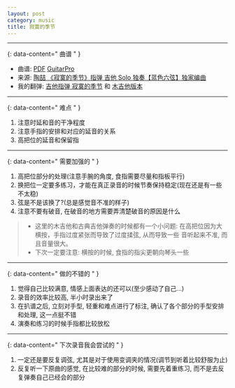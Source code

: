 ```yaml
---
layout: post
category: music
title: 寂寞的季节
---
```


--------
{: data-content=" 曲谱 " }

- 曲谱: [PDF](assets/js/pdf.js/web/viewer.html?file=/assets/doc/寂寞的季节.pdf) [GuitarPro](assets/doc/寂寞的季节.gp)
- 来源: [陶喆 《寂寞的季节》指弹 吉他 Solo 独奏【蓝色六弦】独家编曲](https://www.bilibili.com/video/BV1Mx411m74N)
- 我的翻弹: [吉他指弹 寂寞的季节](https://www.bilibili.com/video/BV1TN411o7Qu) 和 [木吉他版本](https://www.bilibili.com/video/BV1m541177gP)

--------
{: data-content=" 难点 " }

1. 注意时延和音的干净程度
2. 注意手指的安排和对应的延音的关系
3. 高把位的延音和保留指

--------
{: data-content=" 需要加强的 " }

1. 高把位部分的处理(注意手腕的角度, 食指需要尽量和指板平行)
2. 换把位一定要多练习，才能在真正录音的时候节奏保持稳定(现在还是有一些不太稳)
3. 弦是不是该换了?(总是感觉音不准的样子)
4. 注意不要有破音, 在破音的地方需要弄清楚破音的原因是什么

> - 这里的木吉他和古典吉他弹奏的时候都有一个小问题: 在高把位因为大横按，手指过度紧张而导致了过度揉弦, 从而导致一些
音听起来不准, 而且音量很大。
> - 下次一定要注意: 横按的时候, 食指的指尖更朝向琴头一些

--------
{: data-content=" 做的不错的 " }

1. 觉得自己比较满意, 情感上面表达的还可以(至少感动了自己...)
2. 录音的效率比较高, 半小时录出来了
3. 在扒谱之后, 立刻对手型, 轻重和难点进行了标注, 确认了各个部分的手型安排和处理, 这一点挺不错
4. 演奏和练习的时候手指都比较放松

--------
{: data-content=" 下次录音我会尝试的 " }

1. 一定还是要反复调弦, 尤其是对于使用变调夹的情况(调节到听着比较舒服为止)
2. 反复听一下原曲的感觉, 在比较难的部分的时候, 需要先着重练习, 而不是去反复弹奏自己已经会的部分
